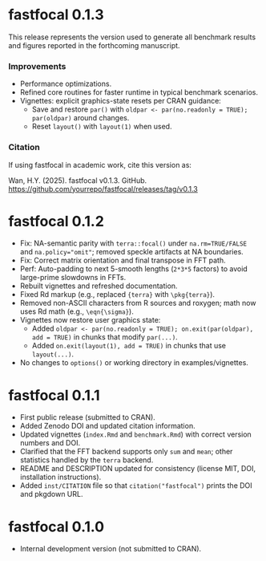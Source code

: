 # fastfocal 0.1.3

This release represents the version used to generate all benchmark results and figures reported in the forthcoming manuscript.

### Improvements
- Performance optimizations.
- Refined core routines for faster runtime in typical benchmark scenarios.
- Vignettes: explicit graphics-state resets per CRAN guidance:
  - Save and restore `par()` with `oldpar <- par(no.readonly = TRUE); par(oldpar)` around changes.
  - Reset `layout()` with `layout(1)` when used.

### Citation
If using fastfocal in academic work, cite this version as:

Wan, H.Y. (2025). fastfocal v0.1.3. GitHub. https://github.com/yourrepo/fastfocal/releases/tag/v0.1.3

# fastfocal 0.1.2

* Fix: NA-semantic parity with `terra::focal()` under `na.rm=TRUE/FALSE` and
  `na.policy="omit"`; removed speckle artifacts at NA boundaries.
* Fix: Correct matrix orientation and final transpose in FFT path.
* Perf: Auto-padding to next 5-smooth lengths (`2*3*5` factors) to avoid large-prime
  slowdowns in FFTs.
* Rebuilt vignettes and refreshed documentation.
* Fixed Rd markup (e.g., replaced `{terra}` with `\pkg{terra}`).
* Removed non-ASCII characters from R sources and roxygen; math now uses Rd math (e.g., `\eqn{\sigma}`).
* Vignettes now restore user graphics state:
  - Added `oldpar <- par(no.readonly = TRUE); on.exit(par(oldpar), add = TRUE)` in chunks that modify `par(...)`.
  - Added `on.exit(layout(1), add = TRUE)` in chunks that use `layout(...)`.
* No changes to `options()` or working directory in examples/vignettes.

# fastfocal 0.1.1

* First public release (submitted to CRAN).
* Added Zenodo DOI and updated citation information.
* Updated vignettes (`index.Rmd` and `benchmark.Rmd`) with correct version numbers and DOI.
* Clarified that the FFT backend supports only `sum` and `mean`; other statistics handled by the `terra` backend.
* README and DESCRIPTION updated for consistency (license MIT, DOI, installation instructions).
* Added `inst/CITATION` file so that `citation("fastfocal")` prints the DOI and pkgdown URL.

# fastfocal 0.1.0

* Internal development version (not submitted to CRAN).
